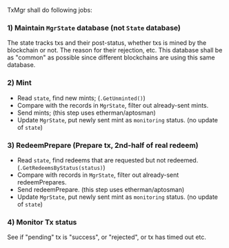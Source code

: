 TxMgr shall do following jobs:

### 1) Maintain `MgrState` database (not `State` database)

The state tracks txs and their post-status, whether txs is mined by the blockchain or not. The reason for their rejection, etc. This database shall be as "common" as possible since different blockchains are using this same database.

### 2) Mint

- Read `state`, find new mints; (`.GetUnminted()`)
- Compare with the records in `MgrState`, filter out already-sent mints.
- Send mints; (this step uses etherman/aptosman)
- Update `MgrState`, put newly sent mint as `monitoring` status. (no update of `state`)

### 3) RedeemPrepare (Prepare tx, 2nd-half of real redeem)

- Read `state`, find redeems that are requested but not redeemed. (`.GetRedeemsByStatus(status)`)
- Compare with records in `MgrState`, filter out already-sent redeemPrepares.
- Send redeemPrepare. (this step uses etherman/aptosman)
- Update `MgrState`, put newly sent mint as `monitoring` status. (no update of `state`)

### 4) Monitor Tx status

See if "pending" tx is "success", or "rejected", or tx has timed out etc.